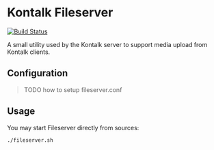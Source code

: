 Kontalk Fileserver
===================

[![Build Status](https://travis-ci.org/kontalk/fileserver.svg?branch=master)](https://travis-ci.org/kontalk/fileserver)

A small utility used by the Kontalk server to support media upload from Kontalk clients.


## Configuration

> TODO how to setup fileserver.conf


## Usage

You may start Fileserver directly from sources:

```
./fileserver.sh
```
